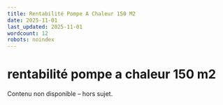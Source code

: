 ```yaml
---
title: Rentabilité Pompe A Chaleur 150 M2
date: 2025-11-01
last_updated: 2025-11-01
wordcount: 12
robots: noindex
---
```


# rentabilité pompe a chaleur 150 m2

Contenu non disponible – hors sujet.